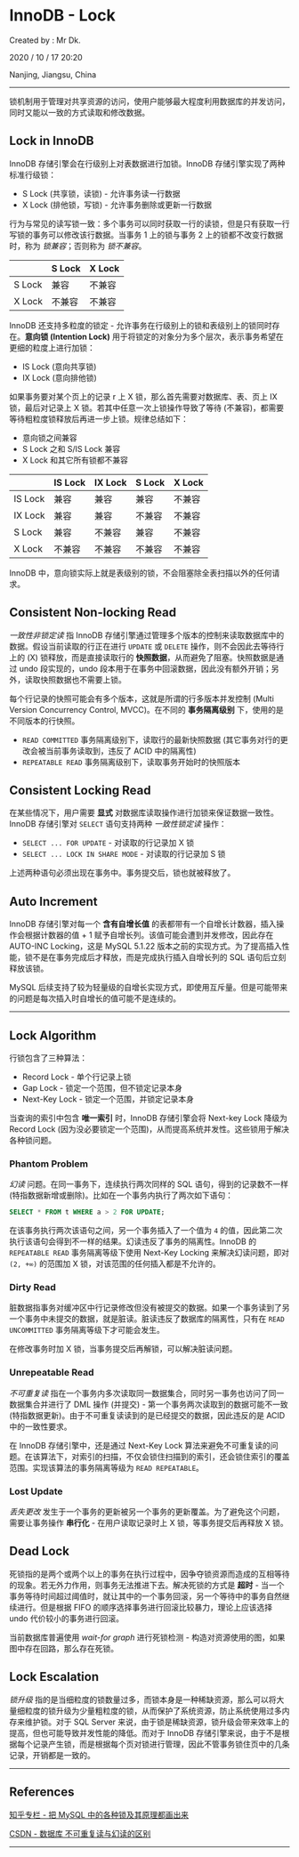 # InnoDB - Lock

Created by : Mr Dk.

2020 / 10 / 17 20:20

Nanjing, Jiangsu, China

---

锁机制用于管理对共享资源的访问，使用户能够最大程度利用数据库的并发访问，同时又能以一致的方式读取和修改数据。

## Lock in InnoDB

InnoDB 存储引擎会在行级别上对表数据进行加锁。InnoDB 存储引擎实现了两种标准行级锁：

- S Lock (共享锁，读锁) - 允许事务读一行数据
- X Lock (排他锁，写锁) - 允许事务删除或更新一行数据

行为与常见的读写锁一致：多个事务可以同时获取一行的读锁，但是只有获取一行写锁的事务可以修改该行数据。当事务 1 上的锁与事务 2 上的锁都不改变行数据时，称为 _锁兼容_；否则称为 _锁不兼容_。

|        | S Lock | X Lock |
| ------ | ------ | ------ |
| S Lock | 兼容   | 不兼容 |
| X Lock | 不兼容 | 不兼容 |

InnoDB 还支持多粒度的锁定 - 允许事务在行级别上的锁和表级别上的锁同时存在。**意向锁 (Intention Lock)** 用于将锁定的对象分为多个层次，表示事务希望在更细的粒度上进行加锁：

- IS Lock (意向共享锁)
- IX Lock (意向排他锁)

如果事务要对某个页上的记录 r 上 X 锁，那么首先需要对数据库、表、页上 IX 锁，最后对记录上 X 锁。若其中任意一次上锁操作导致了等待 (不兼容)，都需要等待粗粒度锁释放后再进一步上锁。规律总结如下：

- 意向锁之间兼容
- S Lock 之和 S/IS Lock 兼容
- X Lock 和其它所有锁都不兼容

|         | IS Lock | IX Lock | S Lock | X Lock |
| ------- | ------- | ------- | ------ | ------ |
| IS Lock | 兼容    | 兼容    | 兼容   | 不兼容 |
| IX Lock | 兼容    | 兼容    | 不兼容 | 不兼容 |
| S Lock  | 兼容    | 不兼容  | 兼容   | 不兼容 |
| X Lock  | 不兼容  | 不兼容  | 不兼容 | 不兼容 |

InnoDB 中，意向锁实际上就是表级别的锁，不会阻塞除全表扫描以外的任何请求。

## Consistent Non-locking Read

_一致性非锁定读_ 指 InnoDB 存储引擎通过管理多个版本的控制来读取数据库中的数据。假设当前读取的行正在进行 `UPDATE` 或 `DELETE` 操作，则不会因此去等待行上的 (X) 锁释放，而是直接读取行的 **快照数据**，从而避免了阻塞。快照数据是通过 undo 段实现的，undo 段本用于在事务中回滚数据，因此没有额外开销；另外，读取快照数据也不需要上锁。

每个行记录的快照可能会有多个版本，这就是所谓的行多版本并发控制 (Multi Version Concurrency Control, MVCC)。在不同的 **事务隔离级别** 下，使用的是不同版本的行快照。

- `READ COMMITTED` 事务隔离级别下，读取行的最新快照数据 (其它事务对行的更改会被当前事务读取到，违反了 ACID 中的隔离性)
- `REPEATABLE READ` 事务隔离级别下，读取事务开始时的快照版本

## Consistent Locking Read

在某些情况下，用户需要 **显式** 对数据库读取操作进行加锁来保证数据一致性。InnoDB 存储引擎对 `SELECT` 语句支持两种 _一致性锁定读_ 操作：

- `SELECT ... FOR UPDATE` - 对读取的行记录加 X 锁
- `SELECT ... LOCK IN SHARE MODE` - 对读取的行记录加 S 锁

上述两种语句必须出现在事务中。事务提交后，锁也就被释放了。

## Auto Increment

InnoDB 存储引擎对每一个 **含有自增长值** 的表都带有一个自增长计数器，插入操作会根据计数器的值 + 1 赋予自增长列。该值可能会遭到并发修改，因此存在 AUTO-INC Locking，这是 MySQL 5.1.22 版本之前的实现方式。为了提高插入性能，锁不是在事务完成后才释放，而是完成执行插入自增长列的 SQL 语句后立刻释放该锁。

MySQL 后续支持了较为轻量级的自增长实现方式，即使用互斥量。但是可能带来的问题是每次插入时自增长的值可能不是连续的。

---

## Lock Algorithm

行锁包含了三种算法：

- Record Lock - 单个行记录上锁
- Gap Lock - 锁定一个范围，但不锁定记录本身
- Next-Key Lock - 锁定一个范围，并锁定记录本身

当查询的索引中包含 **唯一索引** 时，InnoDB 存储引擎会将 Next-key Lock 降级为 Record Lock (因为没必要锁定一个范围)，从而提高系统并发性。这些锁用于解决各种锁问题。

### Phantom Problem

_幻读_ 问题。在同一事务下，连续执行两次同样的 SQL 语句，得到的记录数不一样 (特指数据新增或删除)。比如在一个事务内执行了两次如下语句：

```sql
SELECT * FROM t WHERE a > 2 FOR UPDATE;
```

在该事务执行两次该语句之间，另一个事务插入了一个值为 `4` 的值，因此第二次执行该语句会得到不一样的结果。幻读违反了事务的隔离性。InnoDB 的 `REPEATABLE READ` 事务隔离等级下使用 Next-Key Locking 来解决幻读问题，即对 `(2, +∞)` 的范围加 X 锁，对该范围的任何插入都是不允许的。

### Dirty Read

脏数据指事务对缓冲区中行记录修改但没有被提交的数据。如果一个事务读到了另一个事务中未提交的数据，就是脏读。脏读违反了数据库的隔离性，只有在 `READ UNCOMMITTED` 事务隔离等级下才可能会发生。

在修改事务时加 X 锁，当事务提交后再解锁，可以解决脏读问题。

### Unrepeatable Read

_不可重复读_ 指在一个事务内多次读取同一数据集合，同时另一事务也访问了同一数据集合并进行了 DML 操作 (并提交) - 第一个事务两次读取到的数据可能不一致 (特指数据更新)。由于不可重复读读到的是已经提交的数据，因此违反的是 ACID 中的一致性要求。

在 InnoDB 存储引擎中，还是通过 Next-Key Lock 算法来避免不可重复读的问题。在该算法下，对索引的扫描，不仅会锁住扫描到的索引，还会锁住索引的覆盖范围。实现该算法的事务隔离等级为 `READ REPEATABLE`。

### Lost Update

_丢失更改_ 发生于一个事务的更新被另一个事务的更新覆盖。为了避免这个问题，需要让事务操作 **串行化** - 在用户读取记录时上 X 锁，等事务提交后再释放 X 锁。

## Dead Lock

死锁指的是两个或两个以上的事务在执行过程中，因争夺锁资源而造成的互相等待的现象。若无外力作用，则事务无法推进下去。解决死锁的方式是 **超时** - 当一个事务等待时间超过阈值时，就让其中的一个事务回滚，另一个等待中的事务自然继续进行。但是根据 FIFO 的顺序选择事务进行回滚比较暴力，理论上应该选择 undo 代价较小的事务进行回滚。

当前数据库普遍使用 _wait-for graph_ 进行死锁检测 - 构造对资源使用的图，如果图中存在回路，那么存在死锁。

## Lock Escalation

_锁升级_ 指的是当细粒度的锁数量过多，而锁本身是一种稀缺资源，那么可以将大量细粒度的锁升级为少量粗粒度的锁，从而保护了系统资源，防止系统使用过多内存来维护锁。对于 SQL Server 来说，由于锁是稀缺资源，锁升级会带来效率上的提高，但也可能导致并发性能的降低。而对于 InnoDB 存储引擎来说，由于不是根据每个记录产生锁，而是根据每个页对锁进行管理，因此不管事务锁住页中的几条记录，开销都是一致的。

---

## References

[知乎专栏 - 把 MySQL 中的各种锁及其原理都画出来](https://zhuanlan.zhihu.com/p/149228460)

[CSDN - 数据库 不可重复读与幻读的区别](https://blog.csdn.net/jdnicky/article/details/91493719)

---
